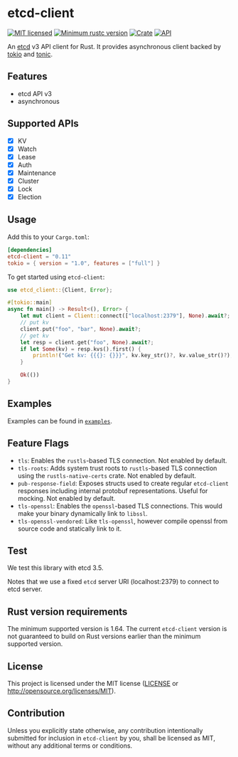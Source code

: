 # etcd-client

[![MIT licensed](https://img.shields.io/badge/license-MIT-blue.svg)](LICENSE)
[![Minimum rustc version](https://img.shields.io/badge/rustc-1.64+-lightgray.svg)](https://github.com/etcdv3/etcd-client#rust-version-requirements)
[![Crate](https://img.shields.io/crates/v/etcd-client.svg)](https://crates.io/crates/etcd-client)
[![API](https://docs.rs/etcd-client/badge.svg)](https://docs.rs/etcd-client)

An [etcd](https://github.com/etcd-io/etcd) v3 API client for Rust.
It provides asynchronous client backed by [tokio](https://github.com/tokio-rs/tokio) and [tonic](https://github.com/hyperium/tonic).

## Features

- etcd API v3
- asynchronous

## Supported APIs

- [x] KV
- [x] Watch
- [x] Lease
- [x] Auth
- [x] Maintenance
- [x] Cluster
- [x] Lock
- [x] Election

## Usage

Add this to your `Cargo.toml`:

```toml
[dependencies]
etcd-client = "0.11"
tokio = { version = "1.0", features = ["full"] }
```

To get started using `etcd-client`:

```rust
use etcd_client::{Client, Error};

#[tokio::main]
async fn main() -> Result<(), Error> {
    let mut client = Client::connect(["localhost:2379"], None).await?;
    // put kv
    client.put("foo", "bar", None).await?;
    // get kv
    let resp = client.get("foo", None).await?;
    if let Some(kv) = resp.kvs().first() {
        println!("Get kv: {{{}: {}}}", kv.key_str()?, kv.value_str()?);
    }

    Ok(())
}
```

## Examples

Examples can be found in [`examples`](./examples).

## Feature Flags

- `tls`: Enables the `rustls`-based TLS connection. Not enabled by default.
- `tls-roots`: Adds system trust roots to `rustls`-based TLS connection using the `rustls-native-certs` crate. Not enabled by default.
- `pub-response-field`: Exposes structs used to create regular `etcd-client` responses including internal protobuf representations. Useful for mocking. Not enabled by default.
- `tls-openssl`: Enables the `openssl`-based TLS connections. This would make your binary dynamically link to `libssl`.
- `tls-openssl-vendored`: Like `tls-openssl`, however compile openssl from source code and statically link to it.

## Test

We test this library with etcd 3.5.

Notes that we use a fixed `etcd` server URI (localhost:2379) to connect to etcd server.

## Rust version requirements

The minimum supported version is 1.64. The current `etcd-client` version is not guaranteed to build on Rust versions earlier than the minimum supported version.

## License

This project is licensed under the MIT license ([LICENSE](LICENSE) or http://opensource.org/licenses/MIT).

## Contribution

Unless you explicitly state otherwise, any contribution intentionally submitted
for inclusion in `etcd-client` by you, shall be licensed as MIT, without any additional
terms or conditions.
